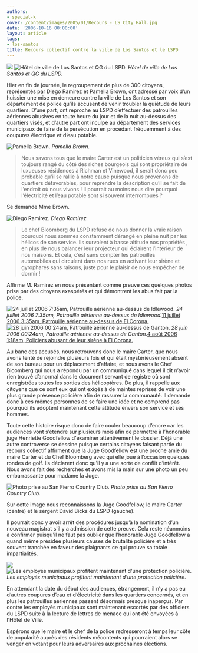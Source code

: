 ```yaml
---
authors:
- special-k
cover: /content/images/2005/01/Recours_-_LS_City_Hall.jpg
date: '2006-10-16 00:00:00'
layout: article
tags:
- los-santos
title: Recours collectif contre la ville de Los Santos et le LSPD
---
```



![](/content/images/2005/01/Recours_-_LS_City_Hall.jpg)
![Hôtel de ville de Los Santos et QG du LSPD.](/content/images/2005/01/Recours_-_LSPD_HQ.jpg)
_Hôtel de ville de Los Santos et QG du LSPD._

Hier en fin de journée, le regroupement de plus de 300 citoyens, représentés par Diego Ramirez et Pamella Brown, ont adressé par voix d’un huissier une mise en demeure contre la ville de Los Santos et son département de police qu’ils accusent de venir troubler la quiétude de leurs quartiers. D’une part, ont reproche au LSPD d’effectuer des patrouilles aériennes abusives en toute heure du jour et de la nuit au-dessus des quartiers visés, et d’autre part ont inculpe au département des services municipaux de faire de la persécution en procédant fréquemment à des coupures électrique et d’eau potable.

![Pamella Brown.](/content/images/2005/01/Recours_-_Pamella_Brown.jpg)
_Pamella Brown._

> Nous savons tous que le maire Carter est un politicien véreux qui s’est toujours rangé du côté des riches bourgeois qui sont propriétaire de luxueuses résidences à Richman et Vinewood, il serait donc peu probable qu’il se rallie à notre cause puisque nous provenons de quartiers défavorables, pour reprendre la description qu’il se fait de l’endroit où nous vivons !&nbsp;Il pourrait au moins nous dire pourquoi l’électricité et l’eau potable sont si souvent interrompues ?

Se demande Mme Brown.

![Diego Ramirez.](/content/images/2005/01/Recours_-_Raphael_Ramirez.jpg)
_Diego Ramirez._

> Le chef Bloomberg du LSPD refuse de nous donner la vraie raison pourquoi nous sommes constamment dérangé en pleine nuit par les hélicos de son service. Ils survolent à basse altitude nos propriétés&nbsp;, en plus de nous balancer leur projecteur qui éclairent l’intérieur de nos maisons. Et cela, c’est sans compter les&nbsp;patrouilles automobiles&nbsp;qui circulent dans nos rues en activant leur sirène et gyrophares sans raisons, juste pour le plaisir de nous empêcher de dormir !

Affirme M. Ramirez en nous présentant comme preuve ces quelques photos prise par des citoyens exaspérés et qui démontrent les abus fait par la police.

![24 juillet 2006 7:35am, Patrouille aérienne au-dessus de Idlewood.](/content/images/2005/01/Recours_-_Helico_Jours_Idlewood.jpg)
_24 juillet 2006 7:35am, Patrouille aérienne au-dessus de Idlewood._[11 juillet 2006 3:35am, Patrouille aérienne au-dessus de El Corona.](/content/images/2005/01/Recours_-_Helico_Nuit_ElCorona.jpg)
![28 juin 2006 00:24am, Patrouille aérienne au-dessus de Ganton.](/content/images/2005/01/Recours_-_Helico_Nuit_Ganton.jpg)
_28 juin 2006 00:24am, Patrouille aérienne au-dessus de Ganton._[4 août 2006 1:18am, Policiers abusant de leur sirène à El Corona.](/content/images/2005/01/Recours_-_LSPD_Car_Meeting.jpg)

Au banc des accusés, nous retrouvons donc le maire Carter, que nous avons tenté de rejoindre plusieurs fois et qui était mystérieusement absent de son bureau pour un déplacement d’affaire, et nous avons le Chef Bloomberg qui nous a répondu par un communiqué dans lequel il dit n’avoir rien trouvé d’anormal dans le document servant de registre où sont enregistrées toutes les sorties des hélicoptères. De plus, il rappelle aux citoyens que ce sont eux qui ont exigés à de maintes reprises de voir une plus grande présence policière afin de rassurer la communauté. Il demande donc à ces mêmes personnes de se faire une idée et ne comprend pas pourquoi ils adoptent maintenant cette attitude envers son service et ses hommes.

Toute cette histoire risque donc de faire couler beaucoup d’encre car les audiences vont s’étendre sur plusieurs mois afin de permettre à l’honorable juge Henriette Goodfellow d'examiner attentivement le dossier. Déjà une autre controverse se dessine puisque certains citoyens faisant partie du recours collectif affirment que la Juge Goodfellow est une proche amie du maire Carter et du Chef Bloomberg avec qui elle joue à l’occasion quelques rondes de golf. Ils déclarent donc qu'il y a une sorte de conflit d’intérêt. Nous avons fait des recherches et avons mis la main sur une photo un peu embarrassante pour madame la Juge.

![Photo prise au San Fierro Country Club.](/content/images/2005/01/Recours_-_Golf_Photo.jpg)
_Photo prise au San Fierro Country Club._

Sur cette image nous reconnaissons la Juge Goodfellow, le maire Carter (centre) et le sergent David Bicks du LSPD (gauche).

Il pourrait donc y avoir arrêt des procédures jusqu’à la nomination d’un nouveau magistrat s'il y a admission de cette preuve. Cela reste néanmoins à confirmer puisqu'il ne faut pas oublier que l’honorable Juge Goodfellow a quand même présidée plusieurs causes de brutalité policière et a très souvent tranchée en faveur des plaignants ce qui prouve sa totale impartialités.

![](/content/images/2005/01/Recours_-_LS_Utilities.jpg)
![Les employés municipaux profitent maintenant d'une protection policière.](/content/images/2005/01/Recours_-_LS_Utilities_2.jpg)
_Les employés municipaux profitent maintenant d'une protection policière._

En attendant la date du début des audiences, étrangement, il n’y a pas eu d’autres coupures d’eau et d’électricité dans les quartiers concernés, et en plus les patrouilles aériennes passent désormais presque inaperçus. Par contre les employés municipaux sont maintenant escortés par des officiers du LSPD suite à la lecture de lettres de menace qui ont été envoyées à l'Hôtel de Ville.

Espérons que le maire et le chef de la police redresseront à temps leur côte de popularité auprès des résidents mécontents qui pourraient alors se venger en votant pour leurs adversaires aux prochaines élections.